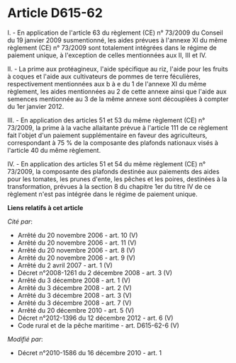 # Article D615-62

I. - En application de l'article 63 du règlement (CE) n° 73/2009 du Conseil du 19 janvier 2009 susmentionné, les aides
prévues à l'annexe XI du même règlement (CE) n° 73/2009 sont totalement intégrées dans le régime de paiement unique, à
l'exception de celles mentionnées aux II, III et IV. 

II. - La prime aux protéagineux, l'aide spécifique au riz, l'aide pour les fruits à coques et l'aide aux cultivateurs de
pommes de terre féculières, respectivement mentionnées aux b à e du 1 de l'annexe XI du même règlement, les aides mentionnées
au 2 de cette annexe ainsi que l'aide aux semences mentionnée au 3 de la même annexe sont découplées à compter du 1er janvier
2012. 

III. - En application des articles 51 et 53 du même règlement (CE) n° 73/2009, la prime à la vache allaitante prévue à
l'article 111 de ce règlement fait l'objet d'un paiement supplémentaire en faveur des agriculteurs, correspondant à 75 % de
la composante des plafonds nationaux visés à l'article 40 du même règlement. 

IV. - En application des articles 51 et 54 du même règlement (CE) n° 73/2009, la composante des plafonds destinée aux
paiements des aides pour les tomates, les prunes d'ente, les pêches et les poires, destinées à la transformation, prévues à
la section 8 du chapitre 1er du titre IV de ce règlement n'est pas intégrée dans le régime de paiement unique.

**Liens relatifs à cet article**

_Cité par_:

  - Arrêté du 20 novembre 2006 - art. 10 (V)
  - Arrêté du 20 novembre 2006 - art. 11 (V)
  - Arrêté du 20 novembre 2006 - art. 8 (V)
  - Arrêté du 20 novembre 2006 - art. 9 (V)
  - Arrêté du 2 avril 2007 - art. 1 (V)
  - Décret n°2008-1261 du 2 décembre 2008 - art. 3 (V)
  - Arrêté du 3 décembre 2008 - art. 1 (V)
  - Arrêté du 3 décembre 2008 - art. 2 (V)
  - Arrêté du 3 décembre 2008 - art. 3 (V)
  - Arrêté du 3 décembre 2008 - art. 7 (V)
  - Arrêté du 20 décembre 2010 - art. 5 (V)
  - Décret n°2012-1396 du 12 décembre 2012 - art. 6 (V)
  - Code rural et de la pêche maritime - art. D615-62-6 (V)

_Modifié par_:

  - Décret n°2010-1586 du 16 décembre 2010 - art. 1
